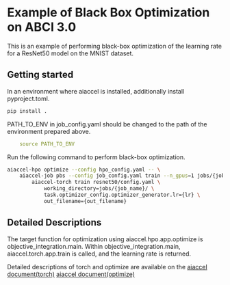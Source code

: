 # Example of Black Box Optimization on ABCI 3.0

This is an example of performing black-box optimization of the learning rate for a ResNet50 model on the MNIST dataset.

## Getting started

In an environment where aiaccel is installed, additionally install pyproject.toml.

```bash
pip install .
```

PATH_TO_ENV in job_config.yaml should be changed to the path of the environment prepared above.

```yaml
    source PATH_TO_ENV
```

Run the following command to perform black-box optimization.

```bash
aiaccel-hpo optimize --config hpo_config.yaml -- \
    aiaccel-job pbs --config job_config.yaml train --n_gpus=1 jobs/{job_name}.log -- \
        aiaccel-torch train resnet50/config.yaml \
            working_directory=jobs/{job_name}/ \
            task.optimizer_config.optimizer_generator.lr={lr} \
            out_filename={out_filename}
```

## Detailed Descriptions

The target function for optimization using aiaccel.hpo.app.optimize is objective_integration.main.
Within objective_integration.main, aiaccel.torch.app.train is called, and the learning rate is returned.

Detailed descriptions of torch and optimize are available on the [aiaccel document(torch)](https://aistairc.github.io/aiaccel/user_guide/torch.html) [aiaccel document(optimize)](https://aistairc.github.io/aiaccel/user_guide/hpo.html)
